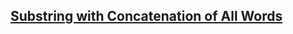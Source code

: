 ## [Substring with Concatenation of All Words](https://leetcode.com/problems/substring-with-concatenation-of-all-words/)

